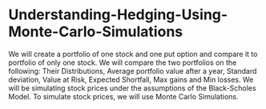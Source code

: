 # Understanding-Hedging-Using-Monte-Carlo-Simulations
We will create a portfolio of one stock and one put option and compare it to portfolio of only one stock.
We will compare the two portfolios on the following: Their Distributions, Average portfolio value after a year, Standard deviation, Value at Risk, Expected Shortfall, Max gains and Min losses.
We will be simulating stock prices under the assumptions of the Black-Scholes Model.
To simulate stock prices, we will use Monte Carlo Simulations.
